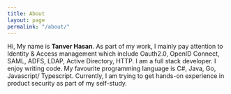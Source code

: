 ```yaml
---
title: About
layout: page
permalink: "/about/"
---
```


Hi, My name is **Tanver Hasan**. As part of my work, I mainly pay attention to Identity & Access management which include Oauth2.0, OpenID Connect, SAML, ADFS, LDAP, Active Directory, HTTP.  I am a full stack developer. I enjoy writing code. My favourite programming language is C#, Java, Go, Javascript/ Typescript. Currently, I am trying to get hands-on experience in product security as part of my self-study.